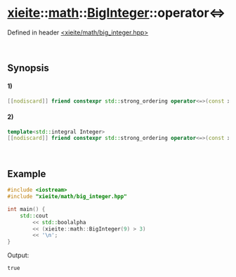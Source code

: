 # [xieite](../../../../../xieite.md)\:\:[math](../../../../../math.md)\:\:[BigInteger<Word>](../../../../big_integer.md)\:\:operator<=>
Defined in header [<xieite/math/big_integer.hpp>](../../../../../../../include/xieite/math/big_integer.hpp)

&nbsp;

## Synopsis
#### 1)
```cpp
[[nodiscard]] friend constexpr std::strong_ordering operator<=>(const xieite::math::BigInteger<Word>& leftComparand, const xieite::math::BigInteger<Word>& rightComparand) noexcept;
```
#### 2)
```cpp
template<std::integral Integer>
[[nodiscard]] friend constexpr std::strong_ordering operator<=>(const xieite::math::BigInteger<Word>& leftComparand, const Integer rightComparand) noexcept;
```

&nbsp;

## Example
```cpp
#include <iostream>
#include "xieite/math/big_integer.hpp"

int main() {
    std::cout
        << std::boolalpha
        << (xieite::math::BigInteger(9) > 3)
        << '\n';
}
```
Output:
```
true
```
